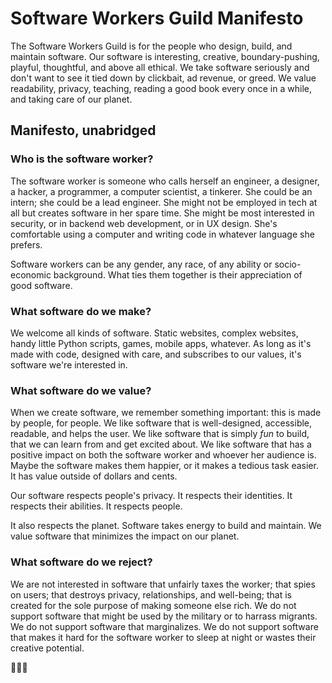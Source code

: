 # Software Workers Guild Manifesto

The Software Workers Guild is for the people who design, build, and maintain software. Our software is interesting, creative, boundary-pushing, playful, thoughtful, and above all ethical. We take software seriously and don't want to see it tied down by clickbait, ad revenue, or greed. We value readability, privacy, teaching, reading a good book every once in a while, and taking care of our planet.

## Manifesto, unabridged

### Who is the software worker?

The software worker is someone who calls herself an engineer, a designer, a hacker, a programmer, a computer scientist, a tinkerer. She could be an intern; she could be a lead engineer. She might not be employed in tech at all but creates software in her spare time. She might be most interested in security, or in backend web development, or in UX design. She's comfortable using a computer and writing code in whatever language she prefers.

Software workers can be any gender, any race, of any ability or socio-economic background. What ties them together is their appreciation of good software. 

### What software do we make?

We welcome all kinds of software. Static websites, complex websites, handy little Python scripts, games, mobile apps, whatever. As long as it's made with code, designed with care, and subscribes to our values, it's software we're interested in.

### What software do we value?

When we create software, we remember something important: this is made by people, for people. We like software that is well-designed, accessible, readable, and helps the user. We like software that is simply *fun* to build, that we can learn from and get excited about. We like software that has a positive impact on both the software worker and whoever her audience is. Maybe the software makes them happier, or it makes a tedious task easier. It has value outside of dollars and cents.

Our software respects people's privacy. It respects their identities. It respects their abilities. It respects people.

It also respects the planet. Software takes energy to build and maintain. We value software that minimizes the impact on our planet.

### What software do we reject?

We are not interested in software that unfairly taxes the worker; that spies on users; that destroys privacy, relationships, and well-being; that is created for the sole purpose of making someone else rich. We do not support software that might be used by the military or to harrass migrants. We do not support software that marginalizes. We do not support software that makes it hard for the software worker to sleep at night or wastes their creative potential. 

🌹💾🌱
